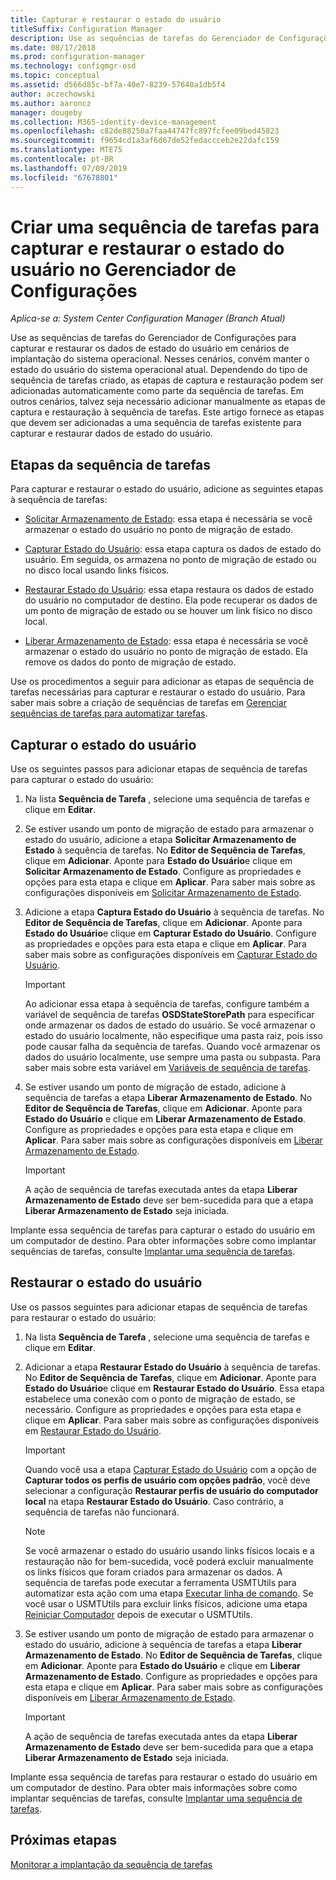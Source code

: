 ```yaml
---
title: Capturar e restaurar o estado do usuário
titleSuffix: Configuration Manager
description: Use as sequências de tarefas do Gerenciador de Configurações para capturar e restaurar os dados de estado do usuário em cenários de implantação do sistema operacional.
ms.date: 08/17/2018
ms.prod: configuration-manager
ms.technology: configmgr-osd
ms.topic: conceptual
ms.assetid: d566d85c-bf7a-40e7-8239-57640a1db5f4
author: aczechowski
ms.author: aaroncz
manager: dougeby
ms.collection: M365-identity-device-management
ms.openlocfilehash: c82de88250a7faa44747fc897fcfee09bed45823
ms.sourcegitcommit: f9654cd1a3af6d67de52fedaccceb2e22dafc159
ms.translationtype: MTE75
ms.contentlocale: pt-BR
ms.lasthandoff: 07/09/2019
ms.locfileid: "67678801"
---
```

# <a name="create-a-task-sequence-to-capture-and-restore-user-state-in-configuration-manager"></a>Criar uma sequência de tarefas para capturar e restaurar o estado do usuário no Gerenciador de Configurações

 *Aplica-se a: System Center Configuration Manager (Branch Atual)*

 Use as sequências de tarefas do Gerenciador de Configurações para capturar e restaurar os dados de estado do usuário em cenários de implantação do sistema operacional. Nesses cenários, convém manter o estado do usuário do sistema operacional atual. Dependendo do tipo de sequência de tarefas criado, as etapas de captura e restauração podem ser adicionadas automaticamente como parte da sequência de tarefas. Em outros cenários, talvez seja necessário adicionar manualmente as etapas de captura e restauração à sequência de tarefas. Este artigo fornece as etapas que devem ser adicionadas a uma sequência de tarefas existente para capturar e restaurar dados de estado do usuário.  



## <a name="task-sequence-steps"></a>Etapas da sequência de tarefas  

Para capturar e restaurar o estado do usuário, adicione as seguintes etapas à sequência de tarefas:  

- [Solicitar Armazenamento de Estado](/sccm/osd/understand/task-sequence-steps#BKMK_RequestStateStore): essa etapa é necessária se você armazenar o estado do usuário no ponto de migração de estado.  

- [Capturar Estado do Usuário](/sccm/osd/understand/task-sequence-steps#BKMK_CaptureUserState): essa etapa captura os dados de estado do usuário. Em seguida, os armazena no ponto de migração de estado ou no disco local usando links físicos.  

- [Restaurar Estado do Usuário](/sccm/osd/understand/task-sequence-steps#BKMK_RestoreUserState): essa etapa restaura os dados de estado do usuário no computador de destino. Ela pode recuperar os dados de um ponto de migração de estado ou se houver um link físico no disco local.  

- [Liberar Armazenamento de Estado](/sccm/osd/understand/task-sequence-steps#BKMK_ReleaseStateStore): essa etapa é necessária se você armazenar o estado do usuário no ponto de migração de estado. Ela remove os dados do ponto de migração de estado.  


 Use os procedimentos a seguir para adicionar as etapas de sequência de tarefas necessárias para capturar e restaurar o estado do usuário. Para saber mais sobre a criação de sequências de tarefas em [Gerenciar sequências de tarefas para automatizar tarefas](/sccm/osd/deploy-use/manage-task-sequences-to-automate-tasks).  



## <a name="capture-the-user-state"></a>Capturar o estado do usuário  

 Use os seguintes passos para adicionar etapas de sequência de tarefas para capturar o estado do usuário:

1.  Na lista **Sequência de Tarefa** , selecione uma sequência de tarefas e clique em **Editar**.  

2.  Se estiver usando um ponto de migração de estado para armazenar o estado do usuário, adicione a etapa **Solicitar Armazenamento de Estado** à sequência de tarefas. No **Editor de Sequência de Tarefas**, clique em **Adicionar**. Aponte para **Estado do Usuário**e clique em **Solicitar Armazenamento de Estado**. Configure as propriedades e opções para esta etapa e clique em **Aplicar**. Para saber mais sobre as configurações disponíveis em [Solicitar Armazenamento de Estado](/sccm/osd/understand/task-sequence-steps#BKMK_RequestStateStore).  

3.  Adicione a etapa **Captura Estado do Usuário** à sequência de tarefas. No **Editor de Sequência de Tarefas**, clique em **Adicionar**. Aponte para **Estado do Usuário**e clique em **Capturar Estado do Usuário**. Configure as propriedades e opções para esta etapa e clique em **Aplicar**. Para saber mais sobre as configurações disponíveis em [Capturar Estado do Usuário](/sccm/osd/understand/task-sequence-steps#BKMK_CaptureUserState).  

    > [!IMPORTANT]  
    >  Ao adicionar essa etapa à sequência de tarefas, configure também a variável de sequência de tarefas **OSDStateStorePath** para especificar onde armazenar os dados de estado do usuário. Se você armazenar o estado do usuário localmente, não especifique uma pasta raiz, pois isso pode causar falha da sequência de tarefas. Quando você armazenar os dados do usuário localmente, use sempre uma pasta ou subpasta. Para saber mais sobre esta variável em [Variáveis de sequência de tarefas](/sccm/osd/understand/task-sequence-variables#OSDStateStorePath).  

4.  Se estiver usando um ponto de migração de estado, adicione à sequência de tarefas a etapa **Liberar Armazenamento de Estado**. No **Editor de Sequência de Tarefas**, clique em **Adicionar**. Aponte para **Estado do Usuário** e clique em **Liberar Armazenamento de Estado**. Configure as propriedades e opções para esta etapa e clique em **Aplicar**. Para saber mais sobre as configurações disponíveis em [Liberar Armazenamento de Estado](/sccm/osd/understand/task-sequence-steps#BKMK_ReleaseStateStore).  

    > [!IMPORTANT]  
    >  A ação de sequência de tarefas executada antes da etapa **Liberar Armazenamento de Estado** deve ser bem-sucedida para que a etapa **Liberar Armazenamento de Estado** seja iniciada.  


 Implante essa sequência de tarefas para capturar o estado do usuário em um computador de destino. Para obter informações sobre como implantar sequências de tarefas, consulte [Implantar uma sequência de tarefas](/sccm/osd/deploy-use/deploy-a-task-sequence).  



## <a name="restore-the-user-state"></a>Restaurar o estado do usuário  

 Use os passos seguintes para adicionar etapas de sequência de tarefas para restaurar o estado do usuário:

1. Na lista **Sequência de Tarefa** , selecione uma sequência de tarefas e clique em **Editar**.  

2. Adicionar a etapa **Restaurar Estado do Usuário** à sequência de tarefas. No **Editor de Sequência de Tarefas**, clique em **Adicionar**. Aponte para **Estado do Usuário**e clique em **Restaurar Estado do Usuário**. Essa etapa estabelece uma conexão com o ponto de migração de estado, se necessário. Configure as propriedades e opções para esta etapa e clique em **Aplicar**. Para saber mais sobre as configurações disponíveis em [Restaurar Estado do Usuário](/sccm/osd/understand/task-sequence-steps#BKMK_RestoreUserState).  

   > [!Important]  
   >  Quando você usa a etapa [Capturar Estado do Usuário](/sccm/osd/understand/task-sequence-steps#BKMK_CaptureUserState) com a opção de **Capturar todos os perfis de usuário com opções padrão**, você deve selecionar a configuração **Restaurar perfis de usuário do computador local** na etapa **Restaurar Estado do Usuário**. Caso contrário, a sequência de tarefas não funcionará.  

   > [!Note]  
   > Se você armazenar o estado do usuário usando links físicos locais e a restauração não for bem-sucedida, você poderá excluir manualmente os links físicos que foram criados para armazenar os dados. A sequência de tarefas pode executar a ferramenta USMTUtils para automatizar esta ação com uma etapa [Executar linha de comando](/sccm/osd/understand/task-sequence-steps#BKMK_RunCommandLine). Se você usar o USMTUtils para excluir links físicos, adicione uma etapa [Reiniciar Computador](/sccm/osd/understand/task-sequence-steps#BKMK_RestartComputer) depois de executar o USMTUtils.  

3. Se estiver usando um ponto de migração de estado para armazenar o estado do usuário, adicione à sequência de tarefas a etapa **Liberar Armazenamento de Estado**. No **Editor de Sequência de Tarefas**, clique em **Adicionar**. Aponte para **Estado do Usuário** e clique em **Liberar Armazenamento de Estado**. Configure as propriedades e opções para esta etapa e clique em **Aplicar**. Para saber mais sobre as configurações disponíveis em [Liberar Armazenamento de Estado](/sccm/osd/understand/task-sequence-steps#BKMK_ReleaseStateStore).  

   > [!IMPORTANT]  
   >  A ação de sequência de tarefas executada antes da etapa **Liberar Armazenamento de Estado** deve ser bem-sucedida para que a etapa **Liberar Armazenamento de Estado** seja iniciada.  


 Implante essa sequência de tarefas para restaurar o estado do usuário em um computador de destino. Para obter mais informações sobre como implantar sequências de tarefas, consulte [Implantar uma sequência de tarefas](/sccm/osd/deploy-use/deploy-a-task-sequence).  



## <a name="next-steps"></a>Próximas etapas

[Monitorar a implantação da sequência de tarefas](/sccm/osd/deploy-use/monitor-operating-system-deployments#BKMK_TSDeployStatus)
